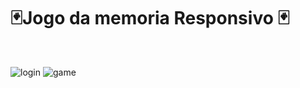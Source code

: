 #  🃏Jogo da memoria Responsivo 🃏

<br>

![login](https://user-images.githubusercontent.com/92586786/187911933-9c9f6a9d-39f0-4e58-8cf7-091958967a41.jpg)
![game](https://user-images.githubusercontent.com/92586786/187911912-dd14ec83-f1f6-45f6-b108-1f4ef6db1498.jpg)
